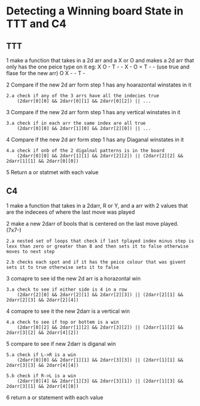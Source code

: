 # Detecting a Winning board State in TTT and C4

## TTT

1 make a function that takes in a 2d arr and a X or O and makes a 2d arr that only has the one peice type on it
eg: 
   X O -     T - -
   X - O  =  T - -   (use true and flase for the new arr)
   O X -     - T -

2 Compare if the new 2d arr form step 1 has any hoarazontal winstates in it

    2.a check if any of the 3 arrs have all the indecies true
        (2darr[0][0] && 2darr[0][1] && 2darr[0][2]) || ...

3 Compare if the new 2d arr form step 1 has any vertical winstates in it

    3.a check if in each arr the same index are all true 
        (2darr[0][0] && 2darr[1][0] && 2darr[2][0]) || ...

4 Compare if the new 2d arr form step 1 has any Diaganal winstates in it

    4.a check if onb of the 2 digalnal patterns is in the board
        (2darr[0][0] && 2darr[1][1] && 2darr[2][2]) || (2darr[2][2] && 2darr[1][1] && 2darr[0][0])

5 Return a or statmet with each value

## C4

1 make a function that takes in a 2darr, R or Y, and a arr with 2 values that are the indecees of where the last move was played

2 make a new 2darr of bools that is centered on the last move played. (7x7-)

    2.a nested set of loops that check if last tplayed index minus step is lexx than zero or greater than 8 and then sets it to false otherwise moves to next step

    2.b checks each spot and if it has the peice colour that was givent sets it to true otherwise sets it to false

3 comapre to see id the new 2d arr is a horazontal win

    3.a check to see if either side is 4 in a row
        (2darr[2][0] && 2darr[2][1] && 2darr[2][3]) || (2darr[2][1] && 2darr[2][3] && 2darr[2][4])

4 comapre to see it the new 2darr is a vertical win

    4.a check to see if top or bottem is a win
        (2darr[0][2] && 2darr[1][2] && 2darr[3][2]) || (2darr[1][2] && 2darr[3][2] && 2darr[4][2])

5 compare to see if new 2darr is diganal win

    5.a check if L->R is a win
        (2darr[0][0] && 2darr[1][1] && 2darr[3][3]) || (2darr[1][1] && 2darr[3][3] && 2darr[4][4])

    5.b check if R->L is a win
        (2darr[0][4] && 2darr[1][3] && 2darr[3][1]) || (2darr[1][3] && 2darr[3][1] && 2darr[4][0])

6 return a or statement with each value
